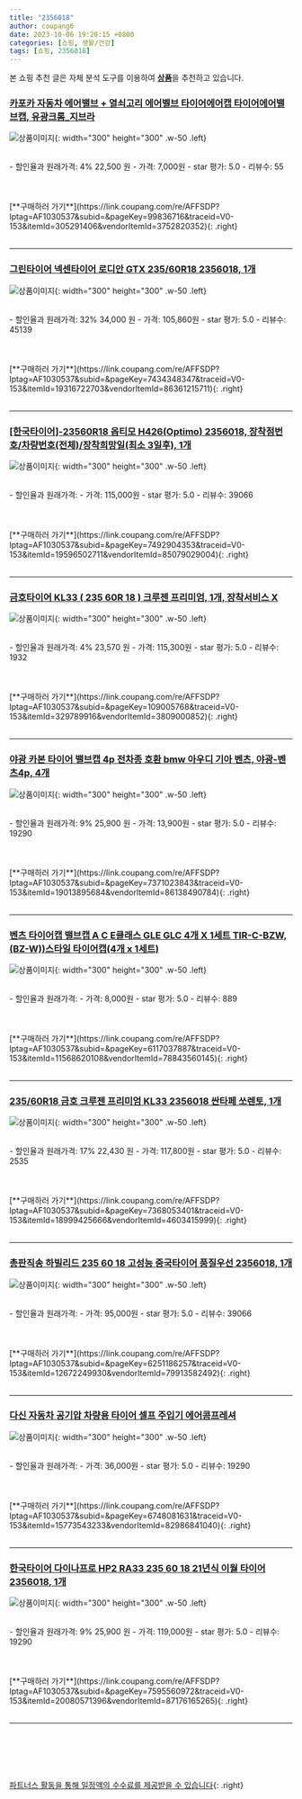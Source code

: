 ```yaml
---
title: "2356018"
author: coupang6
date: 2023-10-06 19:20:15 +0800
categories: [쇼핑, 생활/건강]
tags: [쇼핑, 2356018]
---
```


본 쇼핑 추천 글은 자체 분석 도구를 이용하여 [**상품**](https://link.coupang.com/a/bao1ui)을 추천하고 있습니다.

### [카포카 자동차 에어밸브 + 열쇠고리 에어벨브 타이어에어캡 타이어에어밸브캡, 유광크롬_지브라](https://link.coupang.com/re/AFFSDP?lptag=AF1030537&subid=&pageKey=99836716&traceid=V0-153&itemId=305291406&vendorItemId=3752820352)

![상품이미지](https://thumbnail10.coupangcdn.com/thumbnails/remote/230x230ex/image/vendor_inventory/images/2018/06/13/11/2/3f74ab15-8720-43f3-897d-085f57a5ec85.jpg){: width="300" height="300" .w-50 .left}


<br>
- 할인율과 원래가격: 4%  22,500   원
- 가격: 7,000원
- star 평가: 5.0
- 리뷰수: 55
<br>
<br>
<br>
<br>
[**구매하러 가기**](https://link.coupang.com/re/AFFSDP?lptag=AF1030537&subid=&pageKey=99836716&traceid=V0-153&itemId=305291406&vendorItemId=3752820352){: .right}
<br>
<br>

---

### [그린타이어 넥센타이어 로디안 GTX 235/60R18 2356018, 1개](https://link.coupang.com/re/AFFSDP?lptag=AF1030537&subid=&pageKey=7434348347&traceid=V0-153&itemId=19316722703&vendorItemId=86361215711)

![상품이미지](https://thumbnail6.coupangcdn.com/thumbnails/remote/230x230ex/image/vendor_inventory/2590/42133303fafcfa73acdefc7ebb827aa16d71bd0149e5151243321f4f13d9.jpg){: width="300" height="300" .w-50 .left}


<br>
- 할인율과 원래가격: 32%  34,000   원
- 가격: 105,860원
- star 평가: 5.0
- 리뷰수: 45139
<br>
<br>
<br>
<br>
[**구매하러 가기**](https://link.coupang.com/re/AFFSDP?lptag=AF1030537&subid=&pageKey=7434348347&traceid=V0-153&itemId=19316722703&vendorItemId=86361215711){: .right}
<br>
<br>

---

### [[한국타이어]-23560R18 옵티모 H426(Optimo) 2356018, 장착점번호/차량번호(전체)/장착희망일(최소 3일후), 1개](https://link.coupang.com/re/AFFSDP?lptag=AF1030537&subid=&pageKey=7492904353&traceid=V0-153&itemId=19596502711&vendorItemId=85079029004)

![상품이미지](https://thumbnail9.coupangcdn.com/thumbnails/remote/230x230ex/image/vendor_inventory/65ae/03c2ea2c928dc6b5724dd7e24b97ad5123ad1693da1dcfeb9663c992bc81.jpg){: width="300" height="300" .w-50 .left}


<br>
- 할인율과 원래가격: 
- 가격: 115,000원
- star 평가: 5.0
- 리뷰수: 39066
<br>
<br>
<br>
<br>
[**구매하러 가기**](https://link.coupang.com/re/AFFSDP?lptag=AF1030537&subid=&pageKey=7492904353&traceid=V0-153&itemId=19596502711&vendorItemId=85079029004){: .right}
<br>
<br>

---

### [금호타이어 KL33 ( 235 60R 18 ) 크루젠 프리미엄, 1개, 장착서비스 X](https://link.coupang.com/re/AFFSDP?lptag=AF1030537&subid=&pageKey=109005768&traceid=V0-153&itemId=329789916&vendorItemId=3809000852)

![상품이미지](https://thumbnail6.coupangcdn.com/thumbnails/remote/230x230ex/image/vendor_inventory/images/2018/07/12/10/7/45c223af-7d7c-419d-a755-aa340f43f8d8.jpg){: width="300" height="300" .w-50 .left}


<br>
- 할인율과 원래가격: 4%  23,570   원
- 가격: 115,300원
- star 평가: 5.0
- 리뷰수: 1932
<br>
<br>
<br>
<br>
[**구매하러 가기**](https://link.coupang.com/re/AFFSDP?lptag=AF1030537&subid=&pageKey=109005768&traceid=V0-153&itemId=329789916&vendorItemId=3809000852){: .right}
<br>
<br>

---

### [야광 카본 타이어 밸브캡 4p 전차종 호환 bmw 아우디 기아 벤츠, 야광-벤츠4p, 4개](https://link.coupang.com/re/AFFSDP?lptag=AF1030537&subid=&pageKey=7371023843&traceid=V0-153&itemId=19013895684&vendorItemId=86138490784)

![상품이미지](https://thumbnail7.coupangcdn.com/thumbnails/remote/230x230ex/image/vendor_inventory/8d66/e06f4975afe1ada2a1e1ab7ec69398e833e25f4c5d8c17823cfee2680e1b.jpg){: width="300" height="300" .w-50 .left}


<br>
- 할인율과 원래가격: 9%  25,900   원
- 가격: 13,900원
- star 평가: 5.0
- 리뷰수: 19290
<br>
<br>
<br>
<br>
[**구매하러 가기**](https://link.coupang.com/re/AFFSDP?lptag=AF1030537&subid=&pageKey=7371023843&traceid=V0-153&itemId=19013895684&vendorItemId=86138490784){: .right}
<br>
<br>

---

### [벤츠 타이어캡 밸브캡 A C E클래스 GLE GLC 4개 X 1세트 TIR-C-BZW, (BZ-W))스타일 타이어캡(4개 x 1세트)](https://link.coupang.com/re/AFFSDP?lptag=AF1030537&subid=&pageKey=6117037887&traceid=V0-153&itemId=11568620108&vendorItemId=78843560145)

![상품이미지](https://thumbnail10.coupangcdn.com/thumbnails/remote/230x230ex/image/vendor_inventory/7729/f8435e5febeef7f11ed2119c3f15d33659eb3011de3cecc94ef88d7e9770.jpg){: width="300" height="300" .w-50 .left}


<br>
- 할인율과 원래가격: 
- 가격: 8,000원
- star 평가: 5.0
- 리뷰수: 889
<br>
<br>
<br>
<br>
[**구매하러 가기**](https://link.coupang.com/re/AFFSDP?lptag=AF1030537&subid=&pageKey=6117037887&traceid=V0-153&itemId=11568620108&vendorItemId=78843560145){: .right}
<br>
<br>

---

### [235/60R18 금호 크루젠 프리미엄 KL33 2356018 싼타페 쏘렌토, 1개](https://link.coupang.com/re/AFFSDP?lptag=AF1030537&subid=&pageKey=7368053401&traceid=V0-153&itemId=18999425666&vendorItemId=4603415999)

![상품이미지](https://thumbnail6.coupangcdn.com/thumbnails/remote/230x230ex/image/vendor_inventory/ecd3/5006fb4984697e96fd40b6baf40548f48e579ee8f159abf1c58055d93e46.jpg){: width="300" height="300" .w-50 .left}


<br>
- 할인율과 원래가격: 17%  22,430   원
- 가격: 117,800원
- star 평가: 5.0
- 리뷰수: 2535
<br>
<br>
<br>
<br>
[**구매하러 가기**](https://link.coupang.com/re/AFFSDP?lptag=AF1030537&subid=&pageKey=7368053401&traceid=V0-153&itemId=18999425666&vendorItemId=4603415999){: .right}
<br>
<br>

---

### [총판직송 하빌리드 235 60 18 고성능 중국타이어 품질우선 2356018, 1개](https://link.coupang.com/re/AFFSDP?lptag=AF1030537&subid=&pageKey=6251186257&traceid=V0-153&itemId=12672249930&vendorItemId=79913582492)

![상품이미지](https://thumbnail6.coupangcdn.com/thumbnails/remote/230x230ex/image/vendor_inventory/a1ab/458f97db111215c237b12394bc0391136266442ad463594e894cfefe6a40.jpg){: width="300" height="300" .w-50 .left}


<br>
- 할인율과 원래가격: 
- 가격: 95,000원
- star 평가: 5.0
- 리뷰수: 39066
<br>
<br>
<br>
<br>
[**구매하러 가기**](https://link.coupang.com/re/AFFSDP?lptag=AF1030537&subid=&pageKey=6251186257&traceid=V0-153&itemId=12672249930&vendorItemId=79913582492){: .right}
<br>
<br>

---

### [다신 자동차 공기압 차량용 타이어 셀프 주입기 에어콤프레셔](https://link.coupang.com/re/AFFSDP?lptag=AF1030537&subid=&pageKey=6748081631&traceid=V0-153&itemId=15773543233&vendorItemId=82986841040)

![상품이미지](https://thumbnail6.coupangcdn.com/thumbnails/remote/230x230ex/image/vendor_inventory/2b33/8fc2d1264a5124f46f442372445c46d74ed4174022b1a2df665a74030838.jpg){: width="300" height="300" .w-50 .left}


<br>
- 할인율과 원래가격: 
- 가격: 36,000원
- star 평가: 5.0
- 리뷰수: 19290
<br>
<br>
<br>
<br>
[**구매하러 가기**](https://link.coupang.com/re/AFFSDP?lptag=AF1030537&subid=&pageKey=6748081631&traceid=V0-153&itemId=15773543233&vendorItemId=82986841040){: .right}
<br>
<br>

---

### [한국타이어 다이나프로 HP2 RA33 235 60 18 21년식 이월 타이어 2356018, 1개](https://link.coupang.com/re/AFFSDP?lptag=AF1030537&subid=&pageKey=7595560972&traceid=V0-153&itemId=20080571396&vendorItemId=87176165265)

![상품이미지](https://thumbnail9.coupangcdn.com/thumbnails/remote/230x230ex/image/vendor_inventory/804b/3e873221090dc67866a374631efb743f3f8a4df790bf867a8de825bf850b.png){: width="300" height="300" .w-50 .left}


<br>
- 할인율과 원래가격: 9%  25,900   원
- 가격: 119,000원
- star 평가: 5.0
- 리뷰수: 19290
<br>
<br>
<br>
<br>
[**구매하러 가기**](https://link.coupang.com/re/AFFSDP?lptag=AF1030537&subid=&pageKey=7595560972&traceid=V0-153&itemId=20080571396&vendorItemId=87176165265){: .right}
<br>
<br>

---
<br><br><br><br><br> [파트너스 활동을 통해 일정액의 수수료를 제공받을 수 있습니다](https://link.coupang.com/a/bao1ui){: .right}